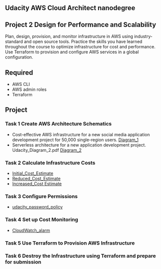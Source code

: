 ## Udacity AWS Cloud Architect nanodegree

## Project 2  Design for Performance and Scalability


Plan, design, provision, and monitor infrastructure in AWS using industry-standard and open source tools. Practice the skills you have learned throughout the course to optimize infrastructure for cost and performance. Use Terraform to provision and configure AWS services in a global configuration.

## Required 

- AWS CLI
- AWS admin roles
- Terraform



## Project  

### Task 1 Create AWS Architecture Schematics 
- Cost-effective AWS infrastructure for a new social media application development project for 50,000 single-region users. [Diagram_1](task1/Udacity_Diagram_1.pdf)
- Serverless architecture for a new application development project. Udacity_Diagram_2.pdf [Diagram_2](task1/Udacity_Diagram_2.pdf)

### Task 2 Calculate Infrastructure Costs
- [Initial_Cost_Estimate](task2/Initial_Cost_Estimate.csv)
- [Reduced_Cost_Estimate](task2/Reduced_Cost_Estimate.csv)
- [Increased_Cost Estimate](task2/Increased_Cost_Estimate.csv)

### Task 3 Configure Permissions
- [udacity_password_policy](task3/udacity_password_policy.png)

### Task 4 Set up Cost Monitoring
- [CloudWatch_alarm](task4/CloudWatch_alarm.png)

### Task 5 Use Terraform to Provision AWS Infrastructure

### Task 6 Destroy the Infrastructure using Terraform and prepare for submission
